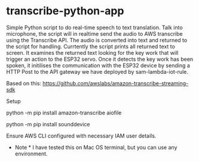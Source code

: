 # transcribe-python-app


Simple Python script to do real-time speech to text translation. Talk into microphone, the script will in realtime send the audio to AWS transcribe using the Transcribe API. The audio is converted into text and returned to the script for handling. Currtently the script prints all returned text to screen. It examines the returned text looking for the key work that will trigger an action to the ESP32 servo. Once it detects the key work has been spoken, it initilises the communication with the ESP32 device by sending a HTTP Post to the API gateway we have deployed by sam-lambda-iot-rule.

Based on this: https://github.com/awslabs/amazon-transcribe-streaming-sdk

Setup

python -m pip install amazon-transcribe aiofile

python -m pip install sounddevice

Ensure AWS CLI configured with necessary IAM user details.

* Note * I have tested this on Mac OS terminal, but you can use any environment. 
